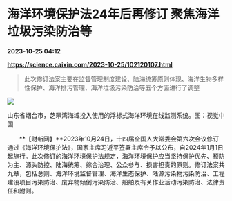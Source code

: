 # 海洋环境保护法24年后再修订 聚焦海洋垃圾污染防治等

**2023-10-25 04:12**

**https://science.caixin.com/2023-10-25/102120107.html**

> 此次修订法案主要在监督管理制度建设、陆海统筹原则体现、海洋生物多样性保护、海洋排污管理、海洋垃圾污染防治等五个方面进行了调整

  

![](https://img.caixin.com/2023-10-25/169820633315790_840_560.jpg)

山东省烟台市，芝罘湾海域投入使用的浮标式海洋环境在线监测系统。图：视觉中国

  

　　**【财新网】**2023年10月24日，十四届全国人大常委会第六次会议修订通过《海洋环境保护法》，国家主席习近平签署主席令予以公布，自2024年1月1日起施行。此次修订的海洋环境保护法规定，海洋环境保护应当坚持保护优先、预防为主、源头防控、陆海统筹、综合治理、公众参与、损害担责的原则。修订法案共九章，包括总则、海洋环境监督管理、海洋生态保护、陆源污染物污染防治、工程建设项目污染防治、废弃物倾倒污染防治、船舶及有关作业活动污染防治、法律责任和附则。